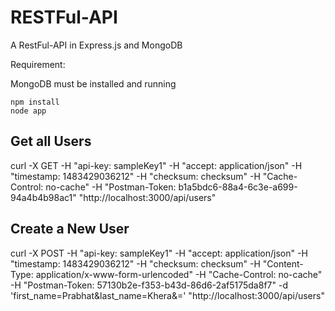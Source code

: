 RESTFul-API
===========

A RestFul-API in Express.js and MongoDB

Requirement:

MongoDB must be installed and running

```
npm install
node app
```

## Get all Users
curl -X GET -H "api-key: sampleKey1" -H "accept: application/json" -H "timestamp: 1483429036212" -H "checksum: checksum" -H "Cache-Control: no-cache" -H "Postman-Token: b1a5bdc6-88a4-6c3e-a699-94a4b4b98ac1" "http://localhost:3000/api/users"

## Create a New User
curl -X POST -H "api-key: sampleKey1" -H "accept: application/json" -H "timestamp: 1483429036212" -H "checksum: checksum" -H "Content-Type: application/x-www-form-urlencoded" -H "Cache-Control: no-cache" -H "Postman-Token: 57130b2e-f353-b43d-86d6-2af5175da8f7" -d 'first_name=Prabhat&last_name=Khera&=' "http://localhost:3000/api/users"